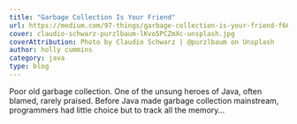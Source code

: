 ```yaml
---
title: "Garbage Collection Is Your Friend"
url: https://medium.com/97-things/garbage-collection-is-your-friend-f66ea8387543
cover: claudio-schwarz-purzlbaum-lKvo5PCZmXc-unsplash.jpg
coverAttribution: Photo by Claudio Schwarz | @purzlbaum on Unsplash
author: holly cummins
category: java
type: blog
---
```


Poor old garbage collection. One of the unsung heroes of Java, often blamed, rarely praised. Before Java made garbage collection mainstream, programmers had little choice but to track all the memory…
